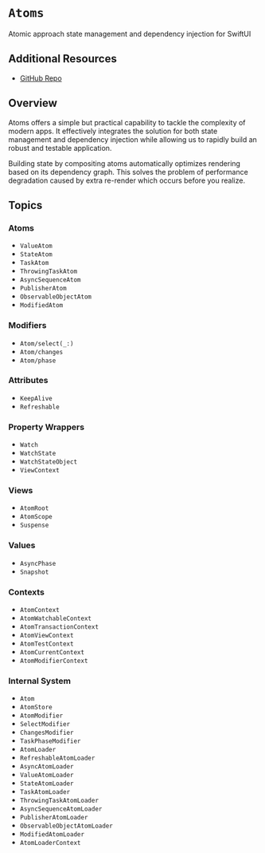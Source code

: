 # ``Atoms``

Atomic approach state management and dependency injection for SwiftUI

## Additional Resources

- [GitHub Repo](https://github.com/ra1028/swiftui-atom-properties)

## Overview

Atoms offers a simple but practical capability to tackle the complexity of modern apps. It effectively integrates the solution for both state management and dependency injection while allowing us to rapidly build an robust and testable application.

Building state by compositing atoms automatically optimizes rendering based on its dependency graph. This solves the problem of performance degradation caused by extra re-render which occurs before you realize.

## Topics

### Atoms

- ``ValueAtom``
- ``StateAtom``
- ``TaskAtom``
- ``ThrowingTaskAtom``
- ``AsyncSequenceAtom``
- ``PublisherAtom``
- ``ObservableObjectAtom``
- ``ModifiedAtom``

### Modifiers

- ``Atom/select(_:)``
- ``Atom/changes``
- ``Atom/phase``

### Attributes

- ``KeepAlive``
- ``Refreshable``

### Property Wrappers

- ``Watch``
- ``WatchState``
- ``WatchStateObject``
- ``ViewContext``

### Views

- ``AtomRoot``
- ``AtomScope``
- ``Suspense``

### Values

- ``AsyncPhase``
- ``Snapshot``

### Contexts

- ``AtomContext``
- ``AtomWatchableContext``
- ``AtomTransactionContext``
- ``AtomViewContext``
- ``AtomTestContext``
- ``AtomCurrentContext``
- ``AtomModifierContext``

### Internal System

- ``Atom``
- ``AtomStore``
- ``AtomModifier``
- ``SelectModifier``
- ``ChangesModifier``
- ``TaskPhaseModifier``
- ``AtomLoader``
- ``RefreshableAtomLoader``
- ``AsyncAtomLoader``
- ``ValueAtomLoader``
- ``StateAtomLoader``
- ``TaskAtomLoader``
- ``ThrowingTaskAtomLoader``
- ``AsyncSequenceAtomLoader``
- ``PublisherAtomLoader``
- ``ObservableObjectAtomLoader``
- ``ModifiedAtomLoader``
- ``AtomLoaderContext``
